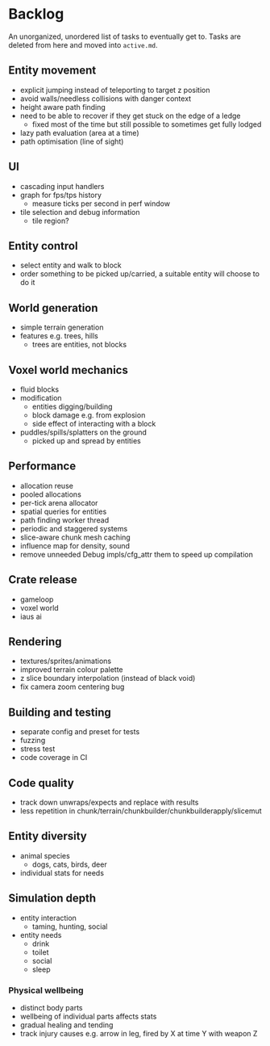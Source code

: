 # Backlog

An unorganized, unordered list of tasks to eventually get to. Tasks are deleted from here and moved into `active.md`.


## Entity movement
* explicit jumping instead of teleporting to target z position
* avoid walls/needless collisions with danger context
* height aware path finding
* need to be able to recover if they get stuck on the edge of a ledge
	* fixed most of the time but still possible to sometimes get fully lodged
* lazy path evaluation (area at a time)
* path optimisation (line of sight)

## UI
* cascading input handlers
* graph for fps/tps history
	* measure ticks per second in perf window
* tile selection and debug information
	* tile region?

## Entity control
* select entity and walk to block
* order something to be picked up/carried, a suitable entity will choose to do it

## World generation
* simple terrain generation
* features e.g. trees, hills
	* trees are entities, not blocks

## Voxel world mechanics
* fluid blocks
* modification
	* entities digging/building
	* block damage e.g. from explosion
	* side effect of interacting with a block
* puddles/spills/splatters on the ground
	* picked up and spread by entities

## Performance
* allocation reuse
* pooled allocations
* per-tick arena allocator
* spatial queries for entities
* path finding worker thread
* periodic and staggered systems
* slice-aware chunk mesh caching
* influence map for density, sound
* remove unneeded Debug impls/cfg_attr them to speed up compilation

## Crate release
* gameloop
* voxel world
* iaus ai

## Rendering
* textures/sprites/animations
* improved terrain colour palette
* z slice boundary interpolation (instead of black void)
* fix camera zoom centering bug

## Building and testing
* separate config and preset for tests
* fuzzing
* stress test
* code coverage in CI

## Code quality
* track down unwraps/expects and replace with results
* less repetition in chunk/terrain/chunkbuilder/chunkbuilderapply/slicemut

## Entity diversity
* animal species
	* dogs, cats, birds, deer
* individual stats for needs

## Simulation depth
* entity interaction
	* taming, hunting, social
* entity needs
	* drink
	* toilet
	* social
	* sleep

### Physical wellbeing
* distinct body parts
* wellbeing of individual parts affects stats
* gradual healing and tending
* track injury causes e.g. arrow in leg, fired by X at time Y with weapon Z
